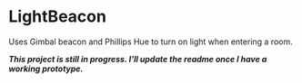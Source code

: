# LightBeacon
Uses Gimbal beacon and Phillips Hue to turn on light when entering a room.

***This project is still in progress. I'll update the readme once I have a working prototype.***
